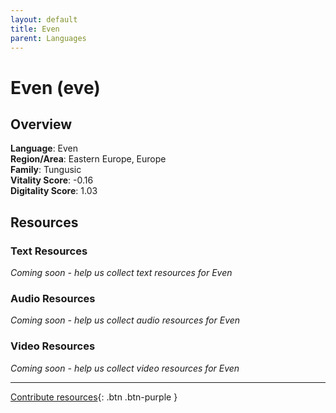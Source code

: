 ```yaml
---
layout: default
title: Even
parent: Languages
---
```


# Even (eve)

## Overview

**Language**: Even  
**Region/Area**: Eastern Europe, Europe  
**Family**: Tungusic  
**Vitality Score**: -0.16  
**Digitality Score**: 1.03  

## Resources

### Text Resources
*Coming soon - help us collect text resources for Even*

### Audio Resources
*Coming soon - help us collect audio resources for Even*

### Video Resources
*Coming soon - help us collect video resources for Even*

---

[Contribute resources](https://fairtrain.github.io/){: .btn .btn-purple }
